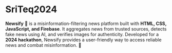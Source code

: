 # SriTeq2024
**Newsify** 📰 is a misinformation-filtering news platform built with **HTML, CSS, JavaScript, and Firebase**. It aggregates news from trusted sources, detects fake news using AI, and verifies images for authenticity. Developed for a **2024 hackathon**, Newsify provides a user-friendly way to access reliable news and combat misinformation. 🚀
